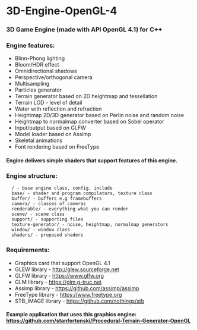 # 3D-Engine-OpenGL-4
### 3D Game Engine (made with API OpenGL 4.1) for C++

### Engine features:
- Blinn-Phong lighting
- Bloom/HDR effect
- Omnidirectional shadows
- Perspective/orthogonal camera
- Multisampling
- Particles generator
- Terrain generator based on 2D heightmap and tessellation
- Terrain LOD - level of detail
- Water with reflection and refraction
- Heightmap 2D/3D generator based on Perlin noise and random noise
- Heightmap to normalmap converter based on Sobel operator
- Input/output based on GLFW
- Model loader based on Assimp
- Skeletal animations
- Font rendering based on FreeType

#### Engine delivers simple shaders that support features of this engine.

### Engine structure:
```
  / - base engine class, config, include 
  base/ - shader and program compilators, texture class
  buffer/ - buffers e.g framebuffers
  camera/ - classes of cameras 
  renderable/ - everything what you can render
  scene/ - scene class
  support/ - supporting files
  texture-generator/ - noise, heightmap, normalmap generators
  window/ - window class
  shaders/ - proposed shaders
```
  
### Requirements:
- Graphics card that support OpenGL 4.1
- GLEW library - http://glew.sourceforge.net
- GLFW library - https://www.glfw.org
- GLM library - https://glm.g-truc.net
- Assimp library - https://github.com/assimp/assimp
- FreeType library - https://www.freetype.org
- STB_IMAGE library - https://github.com/nothings/stb


#### Example application that uses this graphics engine: https://github.com/stanfortonski/Procedural-Terrain-Generator-OpenGL
  
